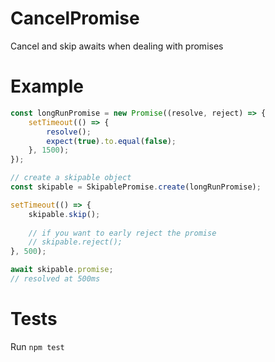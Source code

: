 # CancelPromise
Cancel and skip awaits when dealing with promises

# Example
```javascript
const longRunPromise = new Promise((resolve, reject) => {
	setTimeout(() => {
		resolve();
		expect(true).to.equal(false);
	}, 1500);
});

// create a skipable object
const skipable = SkipablePromise.create(longRunPromise);

setTimeout(() => {
    skipable.skip();
    
    // if you want to early reject the promise
    // skipable.reject();
}, 500);

await skipable.promise;
// resolved at 500ms
```

# Tests
Run `npm test`